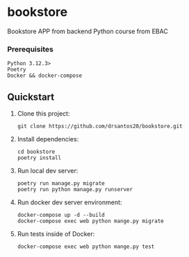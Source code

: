 # bookstore

Bookstore APP from backend Python course from EBAC


### Prerequisites

```
Python 3.12.3>
Poetry
Docker && docker-compose
```

## Quickstart

1. Clone this project:

    ```shell
    git clone https://github.com/drsantos20/bookstore.git
    ```

2. Install dependencies:

    ```shell
    cd bookstore
    poetry install
    ```

3. Run local dev server:

    ```shell
    poetry run manage.py migrate
    poetry run python manage.py runserver
    ```

4. Run docker dev server environment:

    ```shell
    docker-compose up -d --build
    docker-compose exec web python mange.py migrate
    ```

5. Run tests inside of Docker:

    ```shell
    docker-compose exec web python mange.py test
    ```

